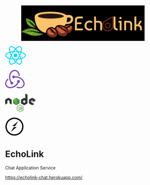 <p align="center">
  <a href="https://echolink-chat.herokuapp.com/">
    <img
      alt="Echolink"
      src="./echolink/public/images/logo.png"
      width="400"
    />
  </a>
</p>

<a href='https://reactjs.org/'><img src='./echolink/public/images/react.svg' height='60' alt='React Logo'/></a>

<a href='http://redux.js.org'><img src='./echolink/public/images/redux.svg' height='60' alt='Redux Logo'/></a>

<a href='https://nodejs.org/en/'><img src='./echolink/public/images/nodejs.svg' height='60' alt='Nodejs Logo'/></a>

<a href='https://socket.io/'><img src='./echolink/public/images/socketio.svg' height='60' alt='Socketio Logo'/></a>


# EchoLink
Chat Application Service

https://echolink-chat.herokuapp.com/
